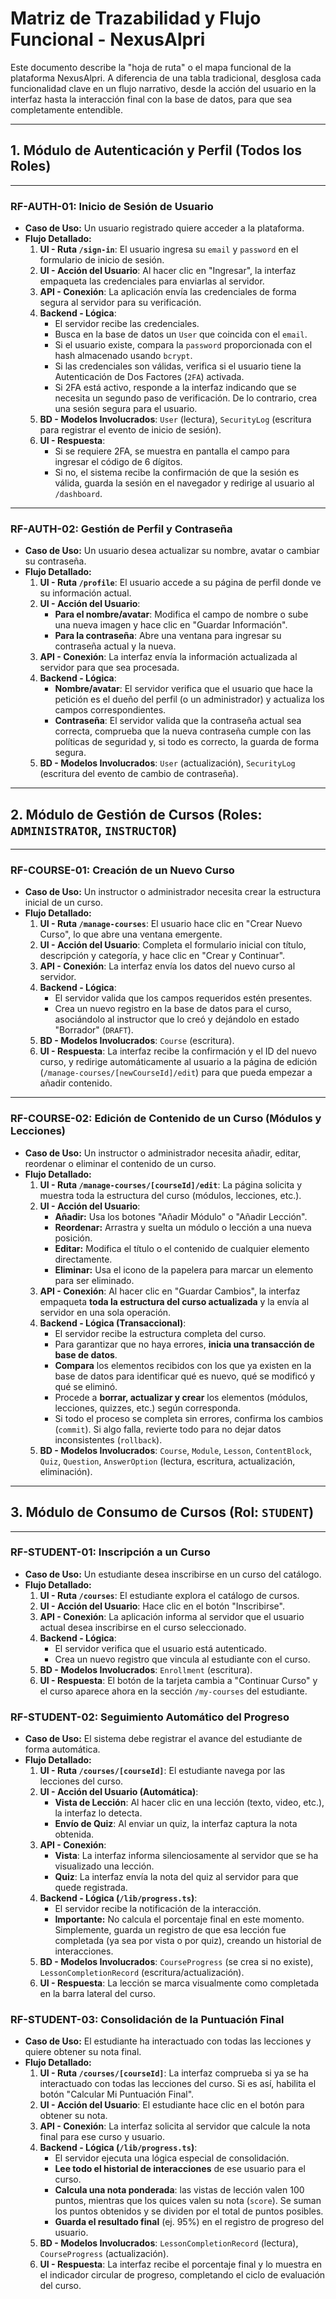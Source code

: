 # Matriz de Trazabilidad y Flujo Funcional - NexusAlpri

Este documento describe la "hoja de ruta" o el mapa funcional de la plataforma NexusAlpri. A diferencia de una tabla tradicional, desglosa cada funcionalidad clave en un flujo narrativo, desde la acción del usuario en la interfaz hasta la interacción final con la base de datos, para que sea completamente entendible.

---

## 1. Módulo de Autenticación y Perfil (Todos los Roles)

---

### **RF-AUTH-01: Inicio de Sesión de Usuario**

- **Caso de Uso:** Un usuario registrado quiere acceder a la plataforma.
- **Flujo Detallado:**
  1.  **UI - Ruta `/sign-in`**: El usuario ingresa su `email` y `password` en el formulario de inicio de sesión.
  2.  **UI - Acción del Usuario**: Al hacer clic en "Ingresar", la interfaz empaqueta las credenciales para enviarlas al servidor.
  3.  **API - Conexión**: La aplicación envía las credenciales de forma segura al servidor para su verificación.
  4.  **Backend - Lógica**:
      - El servidor recibe las credenciales.
      - Busca en la base de datos un `User` que coincida con el `email`.
      - Si el usuario existe, compara la `password` proporcionada con el hash almacenado usando `bcrypt`.
      - Si las credenciales son válidas, verifica si el usuario tiene la Autenticación de Dos Factores (`2FA`) activada.
      - Si 2FA está activo, responde a la interfaz indicando que se necesita un segundo paso de verificación. De lo contrario, crea una sesión segura para el usuario.
  5.  **BD - Modelos Involucrados**: `User` (lectura), `SecurityLog` (escritura para registrar el evento de inicio de sesión).
  6.  **UI - Respuesta**:
      - Si se requiere 2FA, se muestra en pantalla el campo para ingresar el código de 6 dígitos.
      - Si no, el sistema recibe la confirmación de que la sesión es válida, guarda la sesión en el navegador y redirige al usuario al `/dashboard`.

---

### **RF-AUTH-02: Gestión de Perfil y Contraseña**

- **Caso de Uso:** Un usuario desea actualizar su nombre, avatar o cambiar su contraseña.
- **Flujo Detallado:**
  1.  **UI - Ruta `/profile`**: El usuario accede a su página de perfil donde ve su información actual.
  2.  **UI - Acción del Usuario**:
      - **Para el nombre/avatar**: Modifica el campo de nombre o sube una nueva imagen y hace clic en "Guardar Información".
      - **Para la contraseña**: Abre una ventana para ingresar su contraseña actual y la nueva.
  3.  **API - Conexión**: La interfaz envía la información actualizada al servidor para que sea procesada.
  4.  **Backend - Lógica**:
      - **Nombre/avatar**: El servidor verifica que el usuario que hace la petición es el dueño del perfil (o un administrador) y actualiza los campos correspondientes.
      - **Contraseña**: El servidor valida que la contraseña actual sea correcta, comprueba que la nueva contraseña cumple con las políticas de seguridad y, si todo es correcto, la guarda de forma segura.
  5.  **BD - Modelos Involucrados**: `User` (actualización), `SecurityLog` (escritura del evento de cambio de contraseña).

---

## 2. Módulo de Gestión de Cursos (Roles: `ADMINISTRATOR`, `INSTRUCTOR`)

---

### **RF-COURSE-01: Creación de un Nuevo Curso**

- **Caso de Uso:** Un instructor o administrador necesita crear la estructura inicial de un curso.
- **Flujo Detallado:**
  1.  **UI - Ruta `/manage-courses`**: El usuario hace clic en "Crear Nuevo Curso", lo que abre una ventana emergente.
  2.  **UI - Acción del Usuario**: Completa el formulario inicial con título, descripción y categoría, y hace clic en "Crear y Continuar".
  3.  **API - Conexión**: La interfaz envía los datos del nuevo curso al servidor.
  4.  **Backend - Lógica**:
      - El servidor valida que los campos requeridos estén presentes.
      - Crea un nuevo registro en la base de datos para el curso, asociándolo al instructor que lo creó y dejándolo en estado "Borrador" (`DRAFT`).
  5.  **BD - Modelos Involucrados**: `Course` (escritura).
  6.  **UI - Respuesta**: La interfaz recibe la confirmación y el ID del nuevo curso, y redirige automáticamente al usuario a la página de edición (`/manage-courses/[newCourseId]/edit`) para que pueda empezar a añadir contenido.

---

### **RF-COURSE-02: Edición de Contenido de un Curso (Módulos y Lecciones)**

- **Caso de Uso:** Un instructor o administrador necesita añadir, editar, reordenar o eliminar el contenido de un curso.
- **Flujo Detallado:**
  1.  **UI - Ruta `/manage-courses/[courseId]/edit`**: La página solicita y muestra toda la estructura del curso (módulos, lecciones, etc.).
  2.  **UI - Acción del Usuario**:
      - **Añadir:** Usa los botones "Añadir Módulo" o "Añadir Lección".
      - **Reordenar:** Arrastra y suelta un módulo o lección a una nueva posición.
      - **Editar:** Modifica el título o el contenido de cualquier elemento directamente.
      - **Eliminar:** Usa el icono de la papelera para marcar un elemento para ser eliminado.
  3.  **API - Conexión**: Al hacer clic en "Guardar Cambios", la interfaz empaqueta **toda la estructura del curso actualizada** y la envía al servidor en una sola operación.
  4.  **Backend - Lógica (Transaccional)**:
      - El servidor recibe la estructura completa del curso.
      - Para garantizar que no haya errores, **inicia una transacción de base de datos**.
      - **Compara** los elementos recibidos con los que ya existen en la base de datos para identificar qué es nuevo, qué se modificó y qué se eliminó.
      - Procede a **borrar, actualizar y crear** los elementos (módulos, lecciones, quizzes, etc.) según corresponda.
      - Si todo el proceso se completa sin errores, confirma los cambios (`commit`). Si algo falla, revierte todo para no dejar datos inconsistentes (`rollback`).
  5.  **BD - Modelos Involucrados**: `Course`, `Module`, `Lesson`, `ContentBlock`, `Quiz`, `Question`, `AnswerOption` (lectura, escritura, actualización, eliminación).

---

## 3. Módulo de Consumo de Cursos (Rol: `STUDENT`)

---

### **RF-STUDENT-01: Inscripción a un Curso**

- **Caso de Uso:** Un estudiante desea inscribirse en un curso del catálogo.
- **Flujo Detallado:**
  1.  **UI - Ruta `/courses`**: El estudiante explora el catálogo de cursos.
  2.  **UI - Acción del Usuario**: Hace clic en el botón "Inscribirse".
  3.  **API - Conexión**: La aplicación informa al servidor que el usuario actual desea inscribirse en el curso seleccionado.
  4.  **Backend - Lógica**:
      - El servidor verifica que el usuario está autenticado.
      - Crea un nuevo registro que vincula al estudiante con el curso.
  5.  **BD - Modelos Involucrados**: `Enrollment` (escritura).
  6.  **UI - Respuesta**: El botón de la tarjeta cambia a "Continuar Curso" y el curso aparece ahora en la sección `/my-courses` del estudiante.

### **RF-STUDENT-02: Seguimiento Automático del Progreso**

- **Caso de Uso:** El sistema debe registrar el avance del estudiante de forma automática.
- **Flujo Detallado:**
  1.  **UI - Ruta `/courses/[courseId]`**: El estudiante navega por las lecciones del curso.
  2.  **UI - Acción del Usuario (Automática)**:
      - **Vista de Lección**: Al hacer clic en una lección (texto, video, etc.), la interfaz lo detecta.
      - **Envío de Quiz**: Al enviar un quiz, la interfaz captura la nota obtenida.
  3.  **API - Conexión**:
      - **Vista**: La interfaz informa silenciosamente al servidor que se ha visualizado una lección.
      - **Quiz**: La interfaz envía la nota del quiz al servidor para que quede registrada.
  4.  **Backend - Lógica (`/lib/progress.ts`)**:
      - El servidor recibe la notificación de la interacción.
      - **Importante:** No calcula el porcentaje final en este momento. Simplemente, guarda un registro de que esa lección fue completada (ya sea por vista o por quiz), creando un historial de interacciones.
  5.  **BD - Modelos Involucrados**: `CourseProgress` (se crea si no existe), `LessonCompletionRecord` (escritura/actualización).
  6.  **UI - Respuesta**: La lección se marca visualmente como completada en la barra lateral del curso.

### **RF-STUDENT-03: Consolidación de la Puntuación Final**

- **Caso de Uso:** El estudiante ha interactuado con todas las lecciones y quiere obtener su nota final.
- **Flujo Detallado:**
  1.  **UI - Ruta `/courses/[courseId]`**: La interfaz comprueba si ya se ha interactuado con todas las lecciones del curso. Si es así, habilita el botón "Calcular Mi Puntuación Final".
  2.  **UI - Acción del Usuario**: El estudiante hace clic en el botón para obtener su nota.
  3.  **API - Conexión**: La interfaz solicita al servidor que calcule la nota final para ese curso y usuario.
  4.  **Backend - Lógica (`/lib/progress.ts`)**:
      - El servidor ejecuta una lógica especial de consolidación.
      - **Lee todo el historial de interacciones** de ese usuario para el curso.
      - **Calcula una nota ponderada**: las vistas de lección valen 100 puntos, mientras que los quices valen su nota (`score`). Se suman los puntos obtenidos y se dividen por el total de puntos posibles.
      - **Guarda el resultado final** (ej. 95%) en el registro de progreso del usuario.
  5.  **BD - Modelos Involucrados**: `LessonCompletionRecord` (lectura), `CourseProgress` (actualización).
  6.  **UI - Respuesta**: La interfaz recibe el porcentaje final y lo muestra en el indicador circular de progreso, completando el ciclo de evaluación del curso.
```